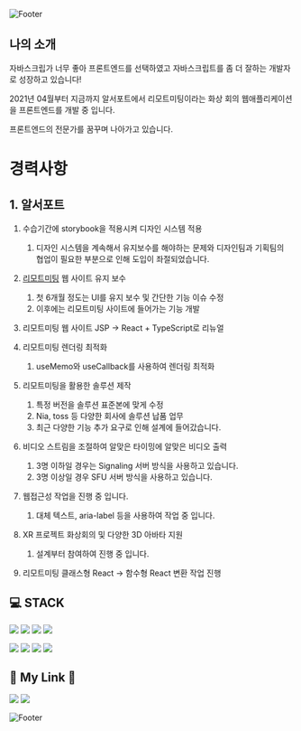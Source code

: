 ![Footer](https://capsule-render.vercel.app/api?type=waving&color=auto&height=200&section=header&text=Hwang%20taehyeun&fontSize=90)

## 나의 소개

자바스크립가 너무 좋아 프론트엔드를 선택하였고 자바스크립트를 좀 더 잘하는 개발자로 성장하고 있습니다!

2021년 04월부터 지금까지
알서포트에서 리모트미팅이라는 화상 회의 웹애플리케이션을 프론트엔드를 개발 중 입니다.

프론트엔드의 전문가를 꿈꾸며 나아가고 있습니다.


# 경력사항

## 1. 알서포트

1. 수습기간에 storybook을 적용시켜 디자인 시스템 적용
   1. 디자인 시스템을 계속해서 유지보수를 해야하는 문제와
      디자인팀과 기획팀의 협업이 필요한 부분으로 인해 도입이 좌절되었습니다.
   
2. [리모트미팅](https://st.remotemeeting.com/ko/home) 웹 사이트 유지 보수
   1. 첫 6개월 정도는 UI를 유지 보수 및 간단한 기능 이슈 수정
   2. 이후에는 리모트미팅 사이트에 들어가는 기능 개발
   
3. 리모트미팅 웹 사이트 JSP -> React + TypeScript로 리뉴얼

4. 리모트미팅 렌더링 최적화
   1. useMemo와 useCallback를 사용하여 렌더링 최적화
   
5. 리모트미팅을 활용한 솔루션 제작
   1. 특정 버전을 솔루션 표준본에 맞게 수정
   2. Nia, toss 등 다양한 회사에 솔루션 납품 업무
   2. 최근 다양한 기능 추가 요구로 인해 설계에 들어갔습니다.
   
6. 비디오 스트림을 조절하여 알맞은 타이밍에 알맞은 비디오 출력
   1. 3명 이하일 경우는 Signaling 서버 방식을 사용하고 있습니다.
   2. 3명 이상일 경우 SFU 서버 방식을 사용하고 있습니다.
   
7. 웹접근성 작업을 진행 중 입니다.
   1. 대체 텍스트, aria-label 등을 사용하여 작업 중 입니다. 
   
8. XR 프로젝트 화상회의 및 다양한 3D 아바타 지원
   1. 설계부터 참여하여 진행 중 입니다.
   
9. 리모트미팅 클래스형 React ->  함수형 React 변환 작업 진행

   




## 💻 STACK

<img src="https://img.shields.io/badge/HTML5-E34F26?style=flat-square&logo=HTML5&logoColor=white"/> <img src="https://img.shields.io/badge/CSS3-1572B6?style=flat-square&logo=CSS3&logoColor=white"/> <img src="https://img.shields.io/badge/Javascript-F7DF1E?style=flat-square&logo=Javascript&logoColor=white"/> <img src="https://img.shields.io/badge/TypeScript-3178C6?style=flat-square&logo=TypeScript&logoColor=white"/>

<img src="https://img.shields.io/badge/React-61DAFB?style=flat-square&logo=React&logoColor=white"/> <img src="https://img.shields.io/badge/Styled%2D%2DComponents-DB7093?style=flat-square&logo=Styled%2DComponents&logoColor=white"/> <img src="https://img.shields.io/badge/Redux-764ABC?style=flat-square&logo=Redux&logoColor=white"/> <img src="https://img.shields.io/badge/Redux%2D%2DSaga-999999?style=flat-square&logo=ReduxSaga&logoColor=white"/>

## 🧸 My Link 🧸

[<img src="https://img.shields.io/badge/Notion-000000?style=flat-square&logo=Notion&logoColor=white"/>](https://www.notion.so/4cd8b2770d66418787af7207c9bfe744) [<img src="https://img.shields.io/badge/Gmail-EA4335?style=flat-square&logo=Gmail&logoColor=white"/>](clowns1232@gmail.com)

![Footer](https://capsule-render.vercel.app/api?type=waving&color=auto&height=200&section=footer&text=Have%20a%20Good%20Day!!&fontSize=70)
